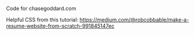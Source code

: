 Code for chasegoddard.com

Helpful CSS from this tutorial:
https://medium.com/@robcobbable/make-a-resume-website-from-scratch-991845147ec
